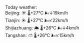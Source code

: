 Today weather:  
Beijing: ☀️   🌡️+27°C 🌬️↓19km/h  
Tianjin: ☀️   🌡️+27°C 🌬️↙22km/h  
Shijiazhuang: 🌦   🌡️+26°C 🌬️↓4km/h  
Tangshan: ⛅️  🌡️+26°C 🌬️↙15km/h  
